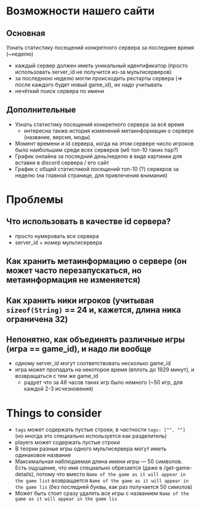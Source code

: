 # Возможности нашего сайти
## Основная
Узнать статистику посещений конкретного сервера за последнее время (~неделю)
* каждый сервер должен иметь уникальный идентификатор (просто использовать server_id не получится из-за мультисерверов)
* за последнюю неделю могли происходить рестарты сервера (⇒ после каждого будет новый game_id), их надо учитывать
* нечёткий поиск сервера по имени

## Дополнительные
* Узнать статистику посещений конкретного сервера за всё время
    - интересна также история изменений метаинформации о сервере (название, версия, моды)
* Момент времени и id сервера, когда на этом сервере число игроков было наибольшим среди всех серверов (мб топ-10 таких пар?)
* График онлайна за последний день/неделю в виде картинки для вставки в discord сервера / его сайт
* График с общей статистикой посещений топ-10 (?) серверов за неделю (на главной странице, для привлечения внимания)

# Проблемы

## Что использовать в качестве id сервера?
* просто нумеровать все сервера
* server_id + номер мультисервера

## Как хранить метаинформацию о сервере (он может часто перезапускаться, но метаинформация не изменяется)
## Как хранить ники игроков (учитывая `sizeof(String)` == 24 и, кажется, длина ника ограничена 32)

## Непонятно, как объединять различные игры (игра == game_id), и надо ли вообще
- одному server_id могут соответствовать несколько game_id
- игра может пропадать на некоторое время (вплоть до 1929 минут), и возвращаться с тем же game_id
    * радует что за 48 часов таких игр было немного (~50 игр, для каждой 2-3 исчезновения)

# Things to consider
* `tags` может содержать пустые строки, в частности `tags: ["", ""]` (но иногда это специально используется как разделитель)
* players может содержать пустые строки
* В теории разные игры одного мультисервера могут иметь одинаковое название
* Максимальная наблюдаемая длина имени игры — 50 символов. Есть ощущение, что имя специально обрезается (даже в /get-game-details), потому что вместо `Name of the game as it will appear in the game list` возвращается `Name of the game as it will appear in the game lis` (без последней буквы, как раз получается 50 симолов)
* Может быть стоит сразу удалять все игры с названием `Name of the game as it will appear in the game lis`
